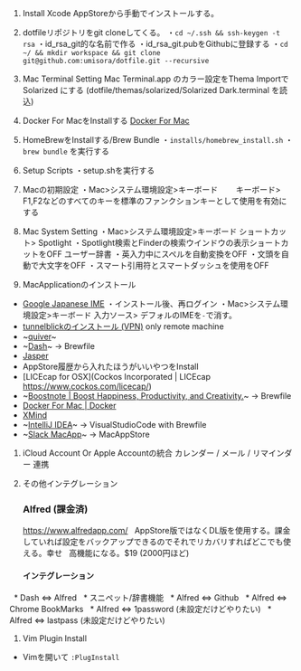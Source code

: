 
1. Install Xcode
AppStoreから手動でインストールする。

1. dotfileリポジトリをgit cloneしてくる。
・`cd ~/.ssh && ssh-keygen -t rsa`
・id_rsa_git的な名前で作る
・id_rsa_git.pubをGithubに登録する
・`cd ~/ && mkdir workspace && git clone git@github.com:umisora/dotfile.git --recursive`

1. Mac Terminal Setting
   Mac Terminal.app のカラー設定をThema ImportでSolarized にする (dotfile/themas/solarized/Solarized Dark.terminal を読込)

1. Docker For MacをInstallする
   [Docker For Mac](https://docs.docker.com/docker-for-mac/)

1. HomeBrewをInstallする/Brew Bundle
・`installs/homebrew_install.sh`
・`brew bundle` を実行する

1. Setup Scripts
・setup.shを実行する

1. Macの初期設定
・Mac>システム環境設定>キーボード
　　キーボード>　F1,F2などのすべてのキーを標準のファンクションキーとして使用を有効にする

1. Mac System Setting
・Mac>システム環境設定>キーボード
  ショートカット> Spotlight 
  ・Spotlight検索とFinderの検索ウインドウの表示ショートカットをOFF
  ユーザー辞書
  ・英入力中にスペルを自動変換をOFF
  ・文頭を自動で大文字をOFF
  ・スマート引用符とスマートダッシュを使用をOFF

1. MacApplicationのインストール
  * [Google Japanese IME](https://www.google.co.jp/ime/)
    ・インストール後、再ログイン
    ・Mac>システム環境設定>キーボード
      入力ソース> デフォルのIMEを`-`で消す。
  * [tunnelblickのインストール (VPN)](https://tunnelblick.net/downloads.html) only remote machine
  * ~[quiver](http://happenapps.com/#quiver)~
  * ~[Dash](https://kapeli.com/dash)~  -> Brewfile
  * [Jasper](https://jasperapp.io/)  
  * AppStore履歴から入れたほうがいいやつをInstall
  * [LICEcap for OSX](Cockos Incorporated | LICEcap https://www.cockos.com/licecap/)
  * ~[Boostnote \| Boost Happiness, Productivity, and Creativity\.](https://boostnote.io/)~  -> Brewfile
  * [Docker For Mac \| Docker](https://www.docker.com/docker-mac)
  * [XMind](http://jp.xmind.net/)
  * ~[IntelliJ IDEA](https://www.jetbrains.com/idea/)~ -> VisualStudioCode with Brewfile
  * ~[Slack MacApp](https://slack.com/intl/ja-jp/downloads/osx)~ -> MacAppStore

1. iCloud Account Or Apple Accountの統合
   カレンダー / メール / リマインダー 連携

1. その他インテグレーション
   ### Alfred (課金済)  
   https://www.alfredapp.com/
   AppStore版ではなくDL版を使用する。課金していれば設定をバックアップできるのでそれでリカバリすればどこでも使える。幸せ
   高機能になる。$19 (2000円ほど)

   #### インテグレーション
   * Dash ⇔ Alfred
   * スニペット/辞書機能
   * Alfred ⇔ Github
   * Alfred ⇔ Chrome BookMarks 
   * Alfred ⇔ 1password (未設定だけどやりたい)
   * Alfred ⇔ lastpass (未設定だけどやりたい)

 1. Vim Plugin Install
   * Vimを開いて `:PlugInstall`
